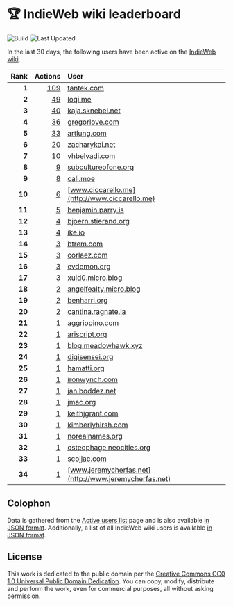 # 🏆 IndieWeb wiki leaderboard

![Build](https://img.shields.io/github/actions/workflow/status/jgarber623/indieweb-wiki-leaderboard/build.yml?style=for-the-badge)
![Last Updated](https://img.shields.io/badge/last%20updated-1%20February%202025%20at%206:32:03%20UTC-ff5c01?style=for-the-badge)

In the last 30 days, the following users have been active on the [IndieWeb wiki](https://indieweb.org).

| Rank | Actions | User |
|-----:|--------:|:-----|
| **1** | [109](https://indieweb.org/Special:Contributions/Tantek.com) | [tantek.com](http://tantek.com) |
| **2** | [49](https://indieweb.org/Special:Contributions/Loqi.me) | [loqi.me](http://loqi.me) |
| **3** | [40](https://indieweb.org/Special:Contributions/Kaja.sknebel.net) | [kaja.sknebel.net](http://kaja.sknebel.net) |
| **4** | [36](https://indieweb.org/Special:Contributions/Gregorlove.com) | [gregorlove.com](http://gregorlove.com) |
| **5** | [33](https://indieweb.org/Special:Contributions/Artlung.com) | [artlung.com](http://artlung.com) |
| **6** | [20](https://indieweb.org/Special:Contributions/Zacharykai.net) | [zacharykai.net](http://zacharykai.net) |
| **7** | [10](https://indieweb.org/Special:Contributions/Vhbelvadi.com) | [vhbelvadi.com](http://vhbelvadi.com) |
| **8** | [9](https://indieweb.org/Special:Contributions/Subcultureofone.org) | [subcultureofone.org](http://subcultureofone.org) |
| **9** | [8](https://indieweb.org/Special:Contributions/Cali.moe) | [cali.moe](http://cali.moe) |
| **10** | [6](https://indieweb.org/Special:Contributions/Www.ciccarello.me) | [www.ciccarello.me](http://www.ciccarello.me) |
| **11** | [5](https://indieweb.org/Special:Contributions/Benjamin.parry.is) | [benjamin.parry.is](http://benjamin.parry.is) |
| **12** | [4](https://indieweb.org/Special:Contributions/Bjoern.stierand.org) | [bjoern.stierand.org](http://bjoern.stierand.org) |
| **13** | [4](https://indieweb.org/Special:Contributions/Ike.io) | [ike.io](http://ike.io) |
| **14** | [3](https://indieweb.org/Special:Contributions/Btrem.com) | [btrem.com](http://btrem.com) |
| **15** | [3](https://indieweb.org/Special:Contributions/Corlaez.com) | [corlaez.com](http://corlaez.com) |
| **16** | [3](https://indieweb.org/Special:Contributions/Evdemon.org) | [evdemon.org](http://evdemon.org) |
| **17** | [3](https://indieweb.org/Special:Contributions/Xuid0.micro.blog) | [xuid0.micro.blog](http://xuid0.micro.blog) |
| **18** | [2](https://indieweb.org/Special:Contributions/Angelfealty.micro.blog) | [angelfealty.micro.blog](http://angelfealty.micro.blog) |
| **19** | [2](https://indieweb.org/Special:Contributions/Benharri.org) | [benharri.org](http://benharri.org) |
| **20** | [2](https://indieweb.org/Special:Contributions/Cantina.ragnate.la) | [cantina.ragnate.la](http://cantina.ragnate.la) |
| **21** | [1](https://indieweb.org/Special:Contributions/Aggrippino.com) | [aggrippino.com](http://aggrippino.com) |
| **22** | [1](https://indieweb.org/Special:Contributions/Ariscript.org) | [ariscript.org](http://ariscript.org) |
| **23** | [1](https://indieweb.org/Special:Contributions/Blog.meadowhawk.xyz) | [blog.meadowhawk.xyz](http://blog.meadowhawk.xyz) |
| **24** | [1](https://indieweb.org/Special:Contributions/Digisensei.org) | [digisensei.org](http://digisensei.org) |
| **25** | [1](https://indieweb.org/Special:Contributions/Hamatti.org) | [hamatti.org](http://hamatti.org) |
| **26** | [1](https://indieweb.org/Special:Contributions/Ironwynch.com) | [ironwynch.com](http://ironwynch.com) |
| **27** | [1](https://indieweb.org/Special:Contributions/Jan.boddez.net) | [jan.boddez.net](http://jan.boddez.net) |
| **28** | [1](https://indieweb.org/Special:Contributions/Jmac.org) | [jmac.org](http://jmac.org) |
| **29** | [1](https://indieweb.org/Special:Contributions/Keithjgrant.com) | [keithjgrant.com](http://keithjgrant.com) |
| **30** | [1](https://indieweb.org/Special:Contributions/Kimberlyhirsh.com) | [kimberlyhirsh.com](http://kimberlyhirsh.com) |
| **31** | [1](https://indieweb.org/Special:Contributions/Norealnames.org) | [norealnames.org](http://norealnames.org) |
| **32** | [1](https://indieweb.org/Special:Contributions/Osteophage.neocities.org) | [osteophage.neocities.org](http://osteophage.neocities.org) |
| **33** | [1](https://indieweb.org/Special:Contributions/Scojjac.com) | [scojjac.com](http://scojjac.com) |
| **34** | [1](https://indieweb.org/Special:Contributions/Www.jeremycherfas.net) | [www.jeremycherfas.net](http://www.jeremycherfas.net) |


## Colophon

Data is gathered from the [Active users list](https://indieweb.org/Special:ActiveUsers) page and is also available [in JSON format](https://github.com/jgarber623/indieweb-wiki-leaderboard/blob/main/data/leaderboard.json). Additionally, a list of all IndieWeb wiki users is available [in JSON format](https://github.com/jgarber623/indieweb-wiki-leaderboard/blob/main/data/users.json).

## License

This work is dedicated to the public domain per the [Creative Commons CC0 1.0 Universal Public Domain Dedication](https://creativecommons.org/publicdomain/zero/1.0/). You can copy, modify, distribute and perform the work, even for commercial purposes, all without asking permission.
